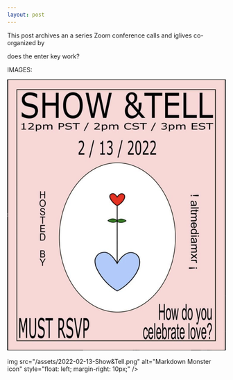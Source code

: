 ```yaml
---
layout: post
---
```

This post archives an a series Zoom conference calls and iglives co-organized by 

does
the 
enter
key
work?


IMAGES:

![test](/assets/2022-02-13-Show&Tell.png)


img src="/assets/2022-02-13-Show&Tell.png"
     alt="Markdown Monster icon"
     style="float: left; margin-right: 10px;" />